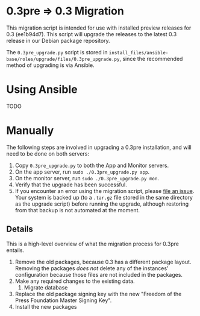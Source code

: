 # 0.3pre => 0.3 Migration

This migration script is intended for use with installed preview
releases for 0.3 (ee1b94d7). This script will upgrade the releases to
the latest 0.3 release in our Debian package repository.

The `0.3pre_upgrade.py` script is stored in
`install_files/ansible-base/roles/upgrade/files/0.3pre_upgrade.py`,
since the recommended method of upgrading is via Ansible.

# Using Ansible

TODO

# Manually

The following steps are involved in upgrading a 0.3pre installation, and will need to be done on both servers:

1. Copy `0.3pre_upgrade.py` to both the App and Monitor servers.
2. On the app server, run `sudo ./0.3pre_upgrade.py app`.
3. On the monitor server, run `sudo ./0.3pre_upgrade.py mon`.
4. Verify that the upgrade has been successful.
5. If you encounter an error using the migration script, please [file an issue](https://github.com/freedomofpress/securedrop/issues/new). Your system is backed up (to a `.tar.gz` file stored in the same directory as the upgrade script) before running the upgrade, although restoring from that backup is not automated at the moment.

## Details

This is a high-level overview of what the migration process for 0.3pre
entails.

1. Remove the old packages, because 0.3 has a different package
   layout. Removing the packages *does not* delete any of the
   instances' configuration because those files are not included in
   the packages.
2. Make any required changes to the existing data.
   1. Migrate database
2. Replace the old package signing key with the new "Freedom of the
   Press Foundation Master Signing Key".
3. Install the new packages

